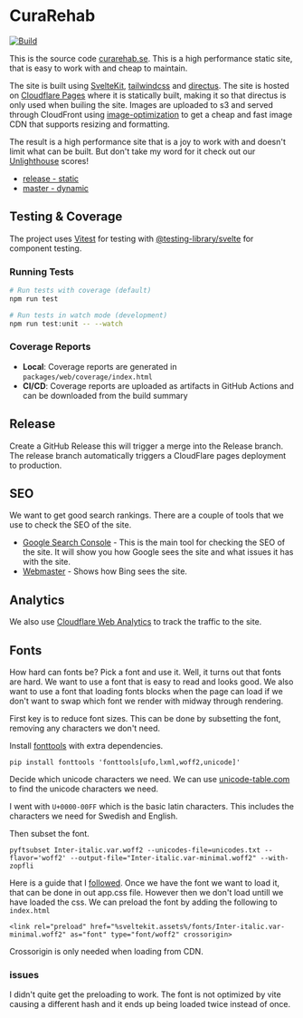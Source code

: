 # CuraRehab

[![Build](https://github.com/owodunni/curarehab/actions/workflows/build.yml/badge.svg)](https://github.com/owodunni/curarehab/actions/workflows/build.yml)

This is the source code [curarehab.se](https://curarehab.se). This is a high performance static site, that is easy to work with
and cheap to maintain.

The site is built using [SvelteKit](https://kit.svelte.dev/), [tailwindcss](https://tailwindcss.com/) and [directus](https://directus.io/).
The site is hosted on [Cloudflare Pages](https://pages.cloudflare.com/) where it is statically built, making it so that directus is only used when builing the site.
Images are uploaded to s3 and served through CloudFront using [image-optimization](https://github.com/aws-samples/image-optimization)
to get a cheap and fast image CDN that supports resizing and formatting.

The result is a high performance site that is a joy to work with and doesn't limit what can be built.
But don't take my word for it check out our [Unlighthouse](https://unlighthouse.dev) scores!

- [release - static](https://curarehab-reports.pages.dev/)
- [master - dynamic](https://master.curarehab-reports.pages.dev/)

## Testing & Coverage

The project uses [Vitest](https://vitest.dev/) for testing with [@testing-library/svelte](https://testing-library.com/docs/svelte-testing-library/intro/) for component testing.

### Running Tests

```bash
# Run tests with coverage (default)
npm run test

# Run tests in watch mode (development)
npm run test:unit -- --watch
```

### Coverage Reports

- **Local**: Coverage reports are generated in `packages/web/coverage/index.html`
- **CI/CD**: Coverage reports are uploaded as artifacts in GitHub Actions and can be downloaded from the build summary

## Release

Create a GitHub Release this will trigger a merge into the Release branch. The release branch automatically triggers a CloudFlare pages deployment
to production.

## SEO

We want to get good search rankings. There are a couple of tools that we use to check the SEO of the site.

- [Google Search Console](https://search.google.com/search-console?resource_id=sc-domain%3Acurarehab.se) - This is the main tool for checking the SEO of the site. It will show you
  how Google sees the site and what issues it has with the site.
- [Webmaster](https://www.bing.com/webmasters?siteUrl=https%3A%2F%2Fcurarehab.se%2F) - Shows how Bing sees the site.

## Analytics

We also use [Cloudflare Web Analytics](https://www.cloudflare.com/web-analytics/) to track the traffic to the site.

## Fonts

How hard can fonts be? Pick a font and use it. Well, it turns out that fonts are hard. We want to use a font that is easy to read and looks good. We also want to use a font that loading fonts blocks when the page can load if
we don't want to swap which font we render with midway through rendering.

First key is to reduce font sizes. This can be done by subsetting the font, removing any characters we don't need.

Install [fonttools](https://pypi.org/project/fonttools/) with extra dependencies.

```
pip install fonttools 'fonttools[ufo,lxml,woff2,unicode]'
```

Decide which unicode characters we need. We can use [unicode-table.com](https://unicode-table.com/en/) to find the unicode characters we need.

I went with `U+0000-00FF` which is the basic latin characters. This includes the characters we need for Swedish and English.

Then subset the font.

```
pyftsubset Inter-italic.var.woff2 --unicodes-file=unicodes.txt --flavor='woff2' --output-file="Inter-italic.var-minimal.woff2" --with-zopfli
```

Here is a guide that I [followed](https://markoskon.com/creating-font-subsets/). Once we have the font we want to load it, that can be done
in out app.css file. However then we don't load untill we have loaded the css. We can preload the font by adding the following to `index.html`

```
<link rel="preload" href="%sveltekit.assets%/fonts/Inter-italic.var-minimal.woff2" as="font" type="font/woff2" crossorigin>
```

Crossorigin is only needed when loading from CDN.

### issues

I didn't quite get the preloading to work. The font is not optimized by vite causing a different hash and it ends up being loaded twice instead of once.
